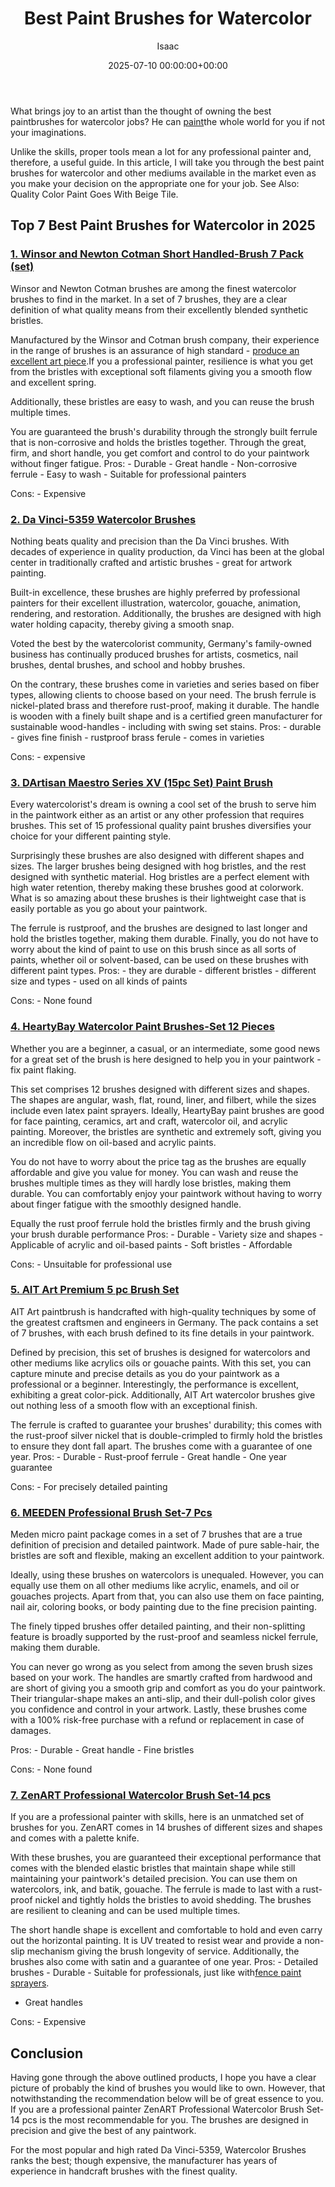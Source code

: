 ﻿---
title: Best Paint Brushes for Watercolor
description: What brings joy to an artist than the thought of owning the best paintbrushes for watercolor jobs? He can paint the whole world for you if not your...
slug: /best-paint-brushes-for-watercolor/
date: 2025-07-10 00:00:00+00:00
lastmod: 2025-07-10 00:00:00+03:00
author: Isaac
categories:
- Paint
tags:
- paint
- brushe
- watercolor
layout: post
---

What brings joy to an artist than the thought of owning the best paintbrushes for watercolor jobs? He can [paint](https://pestpolicy.com/best-paint-brushes-for-acrylic-painting/)the whole world for you if not your imaginations.

Unlike the skills, proper tools mean a lot for any professional painter and, therefore, a useful guide. In this article, I will take you through the best paint brushes for watercolor and other mediums available in the market even as you make your decision on the appropriate one for your job. See Also: Quality Color Paint Goes With Beige Tile.

## Top 7 Best Paint Brushes for Watercolor in 2025

###  [1. Winsor and Newton Cotman Short Handled-Brush 7 Pack (set)](https://www.amazon.com/dp/B00TU24TEC/?tag=p-policy-20)

Winsor and Newton Cotman brushes are among the finest watercolor brushes to find in the market. In a set of 7 brushes, they are a clear definition of what quality means from their excellently blended synthetic bristles.

Manufactured by the Winsor and Cotman brush company, their experience in the range of brushes is an assurance of high standard - [produce an excellent art piece](https://www.artistsnetwork.com/fantasy-art/).If you a professional painter, resilience is what you get from the bristles with exceptional soft filaments giving you a smooth flow and excellent spring.

Additionally, these bristles are easy to wash, and you can reuse the brush multiple times.

You are guaranteed the brush's durability through the strongly built ferrule that is non-corrosive and holds the bristles together. Through the great, firm, and short handle, you get comfort and control to do your paintwork without finger fatigue. Pros: - Durable - Great handle - Non-corrosive ferrule - Easy to wash - Suitable for professional painters

Cons: - Expensive


###  [2. Da Vinci-5359 Watercolor Brushes](https://www.amazon.com/dp/B0069FC9FO/?tag=p-policy-20)

Nothing beats quality and precision than the Da Vinci brushes. With decades of experience in quality production, da Vinci has been at the global center in traditionally crafted and artistic brushes - great for artwork painting.

Built-in excellence, these brushes are highly preferred by professional painters for their excellent illustration, watercolor, gouache, animation, rendering, and restoration. Additionally, the brushes are designed with high water holding capacity, thereby giving a smooth snap.

Voted the best by the watercolorist community, Germany's family-owned business has continually produced brushes for artists, cosmetics, nail brushes, dental brushes, and school and hobby brushes.

On the contrary, these brushes come in varieties and series based on fiber types, allowing clients to choose based on your need. The brush ferrule is nickel-plated brass and therefore rust-proof, making it durable. The handle is wooden with a finely built shape and is a certified green manufacturer for sustainable wood-handles - including with swing set stains. Pros: - durable - gives fine finish - rustproof brass ferule - comes in varieties

Cons: - expensive

###  [3. DArtisan Maestro Series XV (15pc Set) Paint Brush](https://www.amazon.com/dp/B00OH2GC86/?tag=p-policy-20)

Every watercolorist's dream is owning a cool set of the brush to serve him in the paintwork either as an artist or any other profession that requires brushes. This set of 15 professional quality paint brushes diversifies your choice for your different painting style.

Surprisingly these brushes are also designed with different shapes and sizes. The larger brushes being designed with hog bristles, and the rest designed with synthetic material. Hog bristles are a perfect element with high water retention, thereby making these brushes good at colorwork. What is so amazing about these brushes is their lightweight case that is easily portable as you go about your paintwork.

The ferrule is rustproof, and the brushes are designed to last longer and hold the bristles together, making them durable. Finally, you do not have to worry about the kind of paint to use on this brush since as all sorts of paints, whether oil or solvent-based, can be used on these brushes with different paint types. Pros: - they are durable - different bristles - different size and types - used on all kinds of paints

Cons: - None found

###  [4. HeartyBay Watercolor Paint Brushes-Set 12 Pieces](https://www.amazon.com/dp/B0151DONGC/?tag=p-policy-20)

Whether you are a beginner, a casual, or an intermediate, some good news for a great set of the brush is here designed to help you in your paintwork - fix paint flaking.

This set comprises 12 brushes designed with different sizes and shapes. The shapes are angular, wash, flat, round, liner, and filbert, while the sizes include even latex paint sprayers. Ideally, HeartyBay paint brushes are good for face painting, ceramics, art and craft, watercolor oil, and acrylic painting. Moreover, the bristles are synthetic and extremely soft, giving you an incredible flow on oil-based and acrylic paints.

You do not have to worry about the price tag as the brushes are equally affordable and give you value for money. You can wash and reuse the brushes multiple times as they will hardly lose bristles, making them durable. You can comfortably enjoy your paintwork without having to worry about finger fatigue with the smoothly designed handle.

Equally the rust proof ferrule hold the bristles firmly and the brush giving your brush durable performance Pros: - Durable - Variety size and shapes - Applicable of acrylic and oil-based paints - Soft bristles - Affordable

Cons: - Unsuitable for professional use


###  [5. AIT Art Premium 5 pc Brush Set](https://www.amazon.com/dp/B07PPRG7HN/?tag=p-policy-20)

AIT Art paintbrush is handcrafted with high-quality techniques by some of the greatest craftsmen and engineers in Germany. The pack contains a set of 7 brushes, with each brush defined to its fine details in your paintwork.

Defined by precision, this set of brushes is designed for watercolors and other mediums like acrylics oils or gouache paints. With this set, you can capture minute and precise details as you do your paintwork as a professional or a beginner. Interestingly, the performance is excellent, exhibiting a great color-pick. Additionally, AIT Art watercolor brushes give out nothing less of a smooth flow with an exceptional finish.

The ferrule is crafted to guarantee your brushes' durability; this comes with the rust-proof silver nickel that is double-crimpled to firmly hold the bristles to ensure they dont fall apart. The brushes come with a guarantee of one year. Pros: - Durable - Rust-proof ferrule - Great handle - One year guarantee

Cons: - For precisely detailed painting

###  [6. MEEDEN Professional Brush Set-7 Pcs](https://www.amazon.com/dp/B01JYVI9RQ/?tag=p-policy-20)

Meden micro paint package comes in a set of 7 brushes that are a true definition of precision and detailed paintwork. Made of pure sable-hair, the bristles are soft and flexible, making an excellent addition to your paintwork.

Ideally, using these brushes on watercolors is unequaled. However, you can equally use them on all other mediums like acrylic, enamels, and oil or gouaches projects. Apart from that, you can also use them on face painting, nail air, coloring books, or body painting due to the fine precision painting.

The finely tipped brushes offer detailed painting, and their non-splitting feature is broadly supported by the rust-proof and seamless nickel ferrule, making them durable.

You can never go wrong as you select from among the seven brush sizes based on your work. The handles are smartly crafted from hardwood and are short of giving you a smooth grip and comfort as you do your paintwork. Their triangular-shape makes an anti-slip, and their dull-polish color gives you confidence and control in your artwork. Lastly, these brushes come with a 100% risk-free purchase with a refund or replacement in case of damages.

Pros: - Durable - Great handle - Fine bristles

Cons: - None found


###  [7. ZenART Professional Watercolor Brush Set-14 pcs](https://www.amazon.com/dp/B01LWIBZHE/?tag=p-policy-20)

If you are a professional painter with skills, here is an unmatched set of brushes for you. ZenART comes in 14 brushes of different sizes and shapes and comes with a palette knife.

With these brushes, you are guaranteed their exceptional performance that comes with the blended elastic bristles that maintain shape while still maintaining your paintwork's detailed precision. You can use them on watercolors, ink, and batik, gouache. The ferrule is made to last with a rust-proof nickel and tightly holds the bristles to avoid shedding. The brushes are resilient to cleaning and can be used multiple times.

The short handle shape is excellent and comfortable to hold and even carry out the horizontal painting. It is UV treated to resist wear and provide a non-slip mechanism giving the brush longevity of service. Additionally, the brushes also come with satin and a guarantee of one year. Pros: - Detailed brushes - Durable - Suitable for professionals, just like with[fence paint sprayers](https://pestpolicy.com/best-paint-sprayer-for-fence-stain/).

- Great handles

Cons: - Expensive

##  Conclusion

Having gone through the above outlined products, I hope you have a clear picture of probably the kind of brushes you would like to own. However, that notwithstanding the recommendation below will be of great essence to you. If you are a professional painter ZenART Professional Watercolor Brush Set-14 pcs is the most recommendable for you. The brushes are designed in precision and give the best of any paintwork.

For the most popular and high rated Da Vinci-5359, Watercolor Brushes ranks the best; though expensive, the manufacturer has years of experience in handcraft brushes with the finest quality.

